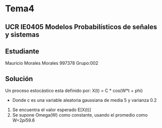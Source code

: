 # Tema4

## UCR IE0405 Modelos Probabilísticos de señales y sistemas

## Estudiante
Mauricio Morales Morales 997378 Grupo:002

## Solución
Un proceso estocástico esta definido por: X(t) = C * cos(W*t + phi)
- Donde c es una variable aleatoria gaussiana de media 5 y varianza 0.2

1. Se encuentra el valor esperado E[X(t)]
2. Se supone Omega(W) como constante, usando el promedio como W=2*pi*59.6
